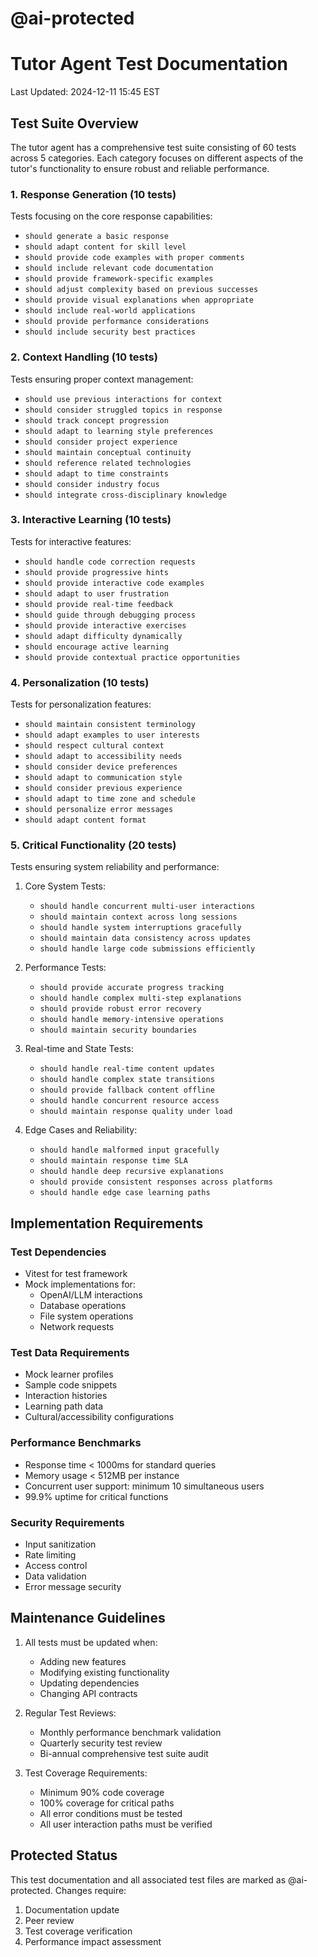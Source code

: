 # @ai-protected
# Tutor Agent Test Documentation
Last Updated: 2024-12-11 15:45 EST

## Test Suite Overview
The tutor agent has a comprehensive test suite consisting of 60 tests across 5 categories. Each category focuses on different aspects of the tutor's functionality to ensure robust and reliable performance.

### 1. Response Generation (10 tests)
Tests focusing on the core response capabilities:
- `should generate a basic response`
- `should adapt content for skill level`
- `should provide code examples with proper comments`
- `should include relevant code documentation`
- `should provide framework-specific examples`
- `should adjust complexity based on previous successes`
- `should provide visual explanations when appropriate`
- `should include real-world applications`
- `should provide performance considerations`
- `should include security best practices`

### 2. Context Handling (10 tests)
Tests ensuring proper context management:
- `should use previous interactions for context`
- `should consider struggled topics in response`
- `should track concept progression`
- `should adapt to learning style preferences`
- `should consider project experience`
- `should maintain conceptual continuity`
- `should reference related technologies`
- `should adapt to time constraints`
- `should consider industry focus`
- `should integrate cross-disciplinary knowledge`

### 3. Interactive Learning (10 tests)
Tests for interactive features:
- `should handle code correction requests`
- `should provide progressive hints`
- `should provide interactive code examples`
- `should adapt to user frustration`
- `should provide real-time feedback`
- `should guide through debugging process`
- `should provide interactive exercises`
- `should adapt difficulty dynamically`
- `should encourage active learning`
- `should provide contextual practice opportunities`

### 4. Personalization (10 tests)
Tests for personalization features:
- `should maintain consistent terminology`
- `should adapt examples to user interests`
- `should respect cultural context`
- `should adapt to accessibility needs`
- `should consider device preferences`
- `should adapt to communication style`
- `should consider previous experience`
- `should adapt to time zone and schedule`
- `should personalize error messages`
- `should adapt content format`

### 5. Critical Functionality (20 tests)
Tests ensuring system reliability and performance:
1. Core System Tests:
   - `should handle concurrent multi-user interactions`
   - `should maintain context across long sessions`
   - `should handle system interruptions gracefully`
   - `should maintain data consistency across updates`
   - `should handle large code submissions efficiently`

2. Performance Tests:
   - `should provide accurate progress tracking`
   - `should handle complex multi-step explanations`
   - `should provide robust error recovery`
   - `should handle memory-intensive operations`
   - `should maintain security boundaries`

3. Real-time and State Tests:
   - `should handle real-time content updates`
   - `should handle complex state transitions`
   - `should provide fallback content offline`
   - `should handle concurrent resource access`
   - `should maintain response quality under load`

4. Edge Cases and Reliability:
   - `should handle malformed input gracefully`
   - `should maintain response time SLA`
   - `should handle deep recursive explanations`
   - `should provide consistent responses across platforms`
   - `should handle edge case learning paths`

## Implementation Requirements

### Test Dependencies
- Vitest for test framework
- Mock implementations for:
  - OpenAI/LLM interactions
  - Database operations
  - File system operations
  - Network requests

### Test Data Requirements
- Mock learner profiles
- Sample code snippets
- Interaction histories
- Learning path data
- Cultural/accessibility configurations

### Performance Benchmarks
- Response time < 1000ms for standard queries
- Memory usage < 512MB per instance
- Concurrent user support: minimum 10 simultaneous users
- 99.9% uptime for critical functions

### Security Requirements
- Input sanitization
- Rate limiting
- Access control
- Data validation
- Error message security

## Maintenance Guidelines
1. All tests must be updated when:
   - Adding new features
   - Modifying existing functionality
   - Updating dependencies
   - Changing API contracts

2. Regular Test Reviews:
   - Monthly performance benchmark validation
   - Quarterly security test review
   - Bi-annual comprehensive test suite audit

3. Test Coverage Requirements:
   - Minimum 90% code coverage
   - 100% coverage for critical paths
   - All error conditions must be tested
   - All user interaction paths must be verified

## Protected Status
This test documentation and all associated test files are marked as @ai-protected.
Changes require:
1. Documentation update
2. Peer review
3. Test coverage verification
4. Performance impact assessment 